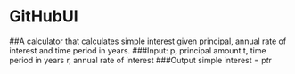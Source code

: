 # GitHubUI
##A calculator that calculates simple interest given principal, annual rate of interest and time period in years.
###Input:
   p, principal amount
   t, time period in years
   r, annual rate of interest
###Output
   simple interest = p*t*r
